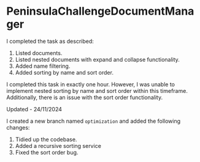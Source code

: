# PeninsulaChallengeDocumentManager

I completed the task as described:

1. Listed documents.
2. Listed nested documents with expand and collapse functionality.
3. Added name filtering.
4. Added sorting by name and sort order.

I completed this task in exactly one hour. However, I was unable to implement nested sorting by name and sort order within this timeframe. Additionally, there is an issue with the sort order functionality.

Updated - 24/11/2024

I created a new branch named `optimization` and added the following changes:

1. Tidied up the codebase.
2. Added a recursive sorting service
3. Fixed the sort order bug.
